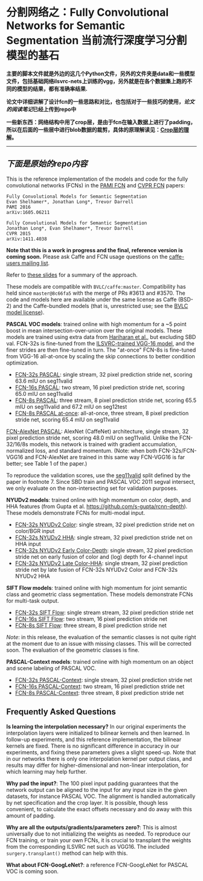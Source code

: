 # 分割网络之：Fully Convolutional Networks for Semantic Segmentation 当前流行深度学习分割模型的基石

**主要的脚本文件就是外边的这几个Python文件，另外的文件夹是data和一些模型文件，包括基础网络ilsvrc-nets上训练的vgg，另外就是在各个数据集上跑的不同的模型的结果，都有准确率结果.**

**论文中详细讲解了设计fcn的一些思路和对比，也包括对于一些技巧的使用，*论文的阅读笔记*已经上传到repo中**

**一些新东西：网络结构中用了crop层，是由于fcn在输入数据上进行了padding，所以在后面的一些层中进行blob数据的裁剪，具体的原理解读见：[Crop层的理解](https://blog.csdn.net/Sunshine_in_Moon/article/details/52900338)。**
****


## *下面是原始的repo内容*

This is the reference implementation of the models and code for the fully convolutional networks (FCNs) in the [PAMI FCN](https://arxiv.org/abs/1605.06211) and [CVPR FCN](http://www.cv-foundation.org/openaccess/content_cvpr_2015/html/Long_Fully_Convolutional_Networks_2015_CVPR_paper.html) papers:

    Fully Convolutional Models for Semantic Segmentation
    Evan Shelhamer*, Jonathan Long*, Trevor Darrell
    PAMI 2016
    arXiv:1605.06211

    Fully Convolutional Models for Semantic Segmentation
    Jonathan Long*, Evan Shelhamer*, Trevor Darrell
    CVPR 2015
    arXiv:1411.4038

**Note that this is a work in progress and the final, reference version is coming soon.**
Please ask Caffe and FCN usage questions on the [caffe-users mailing list](https://groups.google.com/forum/#!forum/caffe-users).

Refer to [these slides](https://docs.google.com/presentation/d/10XodYojlW-1iurpUsMoAZknQMS36p7lVIfFZ-Z7V_aY/edit?usp=sharing) for a summary of the approach.

These models are compatible with `BVLC/caffe:master`.
Compatibility has held since `master@8c66fa5` with the merge of PRs #3613 and #3570.
The code and models here are available under the same license as Caffe (BSD-2) and the Caffe-bundled models (that is, unrestricted use; see the [BVLC model license](http://caffe.berkeleyvision.org/model_zoo.html#bvlc-model-license)).

**PASCAL VOC models**: trained online with high momentum for a ~5 point boost in mean intersection-over-union over the original models.
These models are trained using extra data from [Hariharan et al.](http://www.cs.berkeley.edu/~bharath2/codes/SBD/download.html), but excluding SBD val.
FCN-32s is fine-tuned from the [ILSVRC-trained VGG-16 model](https://github.com/BVLC/caffe/wiki/Model-Zoo#models-used-by-the-vgg-team-in-ilsvrc-2014), and the finer strides are then fine-tuned in turn.
The "at-once" FCN-8s is fine-tuned from VGG-16 all-at-once by scaling the skip connections to better condition optimization.

* [FCN-32s PASCAL](voc-fcn32s): single stream, 32 pixel prediction stride net, scoring 63.6 mIU on seg11valid
* [FCN-16s PASCAL](voc-fcn16s): two stream, 16 pixel prediction stride net, scoring 65.0 mIU on seg11valid
* [FCN-8s PASCAL](voc-fcn8s): three stream, 8 pixel prediction stride net, scoring 65.5 mIU on seg11valid and 67.2 mIU on seg12test
* [FCN-8s PASCAL at-once](voc-fcn8s-atonce): all-at-once, three stream, 8 pixel prediction stride net, scoring 65.4 mIU on seg11valid

[FCN-AlexNet PASCAL](voc-fcn-alexnet): AlexNet (CaffeNet) architecture, single stream, 32 pixel prediction stride net, scoring 48.0 mIU on seg11valid.
Unlike the FCN-32/16/8s models, this network is trained with gradient accumulation, normalized loss, and standard momentum.
(Note: when both FCN-32s/FCN-VGG16 and FCN-AlexNet are trained in this same way FCN-VGG16 is far better; see Table 1 of the paper.)

To reproduce the validation scores, use the [seg11valid](https://github.com/shelhamer/fcn.berkeleyvision.org/blob/master/data/pascal/seg11valid.txt) split defined by the paper in footnote 7. Since SBD train and PASCAL VOC 2011 segval intersect, we only evaluate on the non-intersecting set for validation purposes.

**NYUDv2 models**: trained online with high momentum on color, depth, and HHA features (from Gupta et al. https://github.com/s-gupta/rcnn-depth).
These models demonstrate FCNs for multi-modal input.

* [FCN-32s NYUDv2 Color](nyud-fcn32s-color): single stream, 32 pixel prediction stride net on color/BGR input
* [FCN-32s NYUDv2 HHA](nyud-fcn32s-hha): single stream, 32 pixel prediction stride net on HHA input
* [FCN-32s NYUDv2 Early Color-Depth](nyud-fcn32s-color-d): single stream, 32 pixel prediction stride net on early fusion of color and (log) depth for 4-channel input
* [FCN-32s NYUDv2 Late Color-HHA](nyud-fcn32s-color-hha): single stream, 32 pixel prediction stride net by late fusion of FCN-32s NYUDv2 Color and FCN-32s NYUDv2 HHA

**SIFT Flow models**: trained online with high momentum for joint semantic class and geometric class segmentation.
These models demonstrate FCNs for multi-task output.

* [FCN-32s SIFT Flow](siftflow-fcn32s): single stream stream, 32 pixel prediction stride net
* [FCN-16s SIFT Flow](siftflow-fcn16s): two stream, 16 pixel prediction stride net
* [FCN-8s SIFT Flow](siftflow-fcn8s): three stream, 8 pixel prediction stride net

*Note*: in this release, the evaluation of the semantic classes is not quite right at the moment due to an issue with missing classes.
This will be corrected soon.
The evaluation of the geometric classes is fine.

**PASCAL-Context models**: trained online with high momentum on an object and scene labeling of PASCAL VOC.

* [FCN-32s PASCAL-Context](pascalcontext-fcn32s): single stream, 32 pixel prediction stride net
* [FCN-16s PASCAL-Context](pascalcontext-fcn16s): two stream, 16 pixel prediction stride net
* [FCN-8s PASCAL-Context](pascalcontext-fcn8s): three stream, 8 pixel prediction stride net

## Frequently Asked Questions

**Is learning the interpolation necessary?** In our original experiments the interpolation layers were initialized to bilinear kernels and then learned.
In follow-up experiments, and this reference implementation, the bilinear kernels are fixed.
There is no significant difference in accuracy in our experiments, and fixing these parameters gives a slight speed-up.
Note that in our networks there is only one interpolation kernel per output class, and results may differ for higher-dimensional and non-linear interpolation, for which learning may help further.

**Why pad the input?**: The 100 pixel input padding guarantees that the network output can be aligned to the input for any input size in the given datasets, for instance PASCAL VOC.
The alignment is handled automatically by net specification and the crop layer.
It is possible, though less convenient, to calculate the exact offsets necessary and do away with this amount of padding.

**Why are all the outputs/gradients/parameters zero?**: This is almost universally due to not initializing the weights as needed.
To reproduce our FCN training, or train your own FCNs, it is crucial to transplant the weights from the corresponding ILSVRC net such as VGG16.
The included `surgery.transplant()` method can help with this.

**What about FCN-GoogLeNet?**: a reference FCN-GoogLeNet for PASCAL VOC is coming soon.
